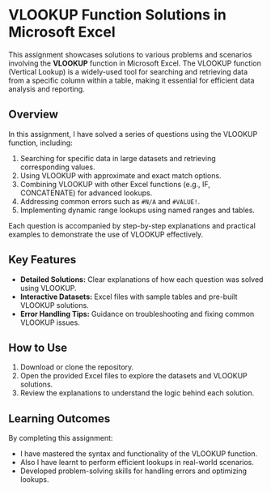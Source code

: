 # VLOOKUP Function Solutions in Microsoft Excel  

This assignment showcases solutions to various problems and scenarios involving the **VLOOKUP** function in Microsoft Excel. The VLOOKUP function (Vertical Lookup) is a widely-used tool for searching and retrieving data from a specific column within a table, making it essential for efficient data analysis and reporting.  

## Overview  

In this assignment, I have solved a series of questions using the VLOOKUP function, including:  

1. Searching for specific data in large datasets and retrieving corresponding values.  
2. Using VLOOKUP with approximate and exact match options.  
3. Combining VLOOKUP with other Excel functions (e.g., IF, CONCATENATE) for advanced lookups.  
4. Addressing common errors such as `#N/A` and `#VALUE!`.  
5. Implementing dynamic range lookups using named ranges and tables.  

Each question is accompanied by step-by-step explanations and practical examples to demonstrate the use of VLOOKUP effectively.  

## Key Features  

- **Detailed Solutions:** Clear explanations of how each question was solved using VLOOKUP.  
- **Interactive Datasets:** Excel files with sample tables and pre-built VLOOKUP solutions.  
- **Error Handling Tips:** Guidance on troubleshooting and fixing common VLOOKUP issues.  

## How to Use  

1. Download or clone the repository.  
2. Open the provided Excel files to explore the datasets and VLOOKUP solutions.  
3. Review the explanations to understand the logic behind each solution.  

## Learning Outcomes  

By completing this assignment:  

- I have mastered the syntax and functionality of the VLOOKUP function.  
- Also I have learnt to perform efficient lookups in real-world scenarios.  
- Developed problem-solving skills for handling errors and optimizing lookups.  
